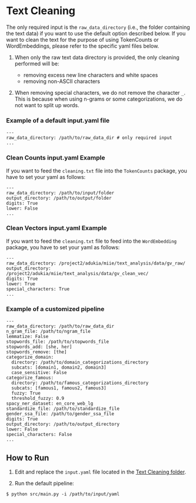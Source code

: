 # Text Cleaning

The only required input is the `raw_data_directory` (i.e., the folder containing the text data) if you want to use the default option described below. If you want to clean the text for the purpose of using TokenCounts or WordEmbeddings, please refer to the specific yaml files below. 

1. When only the raw text data directory is provided, the only cleaning performed will be: 
    - removing excess new line characters and white spaces 
    - removing non-ASCII characters
    
2. When removing special characters, we do not remove the character `_`. This is because when using n-grams or some categorizations, we do not want to split up words.


### Example of a default input.yaml file

```
---
raw_data_directory: /path/to/raw_data_dir # only required input
...
```

### Clean Counts input.yaml Example

If you want to feed the `cleaning.txt` file into the `TokenCounts` package, you have to set your yaml as follows: 

```
---
raw_data_directory: /path/to/input/folder 
output_directory: /path/to/output/folder 
digits: True
lower: False
...
```

### Clean Vectors input.yaml Example
If you want to feed the `cleaning.txt` file to feed into the `WordEmbedding` package, you have to set your yaml as follows: 


```
---
raw_data_directory: /project2/adukia/miie/text_analysis/data/gv_raw/
output_directory: /project2/adukia/miie/text_analysis/data/gv_clean_vec/
digits: True
lower: True
special_characters: True
...
```

### Example of a customized pipeline

```
---
raw_data_directory: /path/to/raw_data_dir
n_gram_file: /path/to/ngram_file
lemmatize: False
stopwords_file: /path/to/stopwords_file
stopwords_add: [she, her]
stopwords_remove: [the]
categorize_domain:
  directory: /path/to/domain_categorizations_directory
  subcats: [domain1, domain2, domain3]
  case_sensitive: False
categorize_famous:
  directory: /path/to/famous_categorizations_directory
  subcats: [famous1, famous2, famous3]
  fuzzy: True
  threshold_fuzzy: 0.9
spacy_ner_dataset: en_core_web_lg
standardize_file: /path/to/standardize_file
gender_ssa_file: /path/to/gender_ssa_file
digits: True
output_directory: /path/to/output_directory
lower: False
special_characters: False
...
```



## How to Run

1. Edit and replace the `input.yaml` file located in the [Text Cleaning folder](https://github.com/miielab/miienlp/tree/main/miienlp/text_cleaning/src). 

2. Run the default pipeline:
```
$ python src/main.py -i /path/to/input/yaml
```
